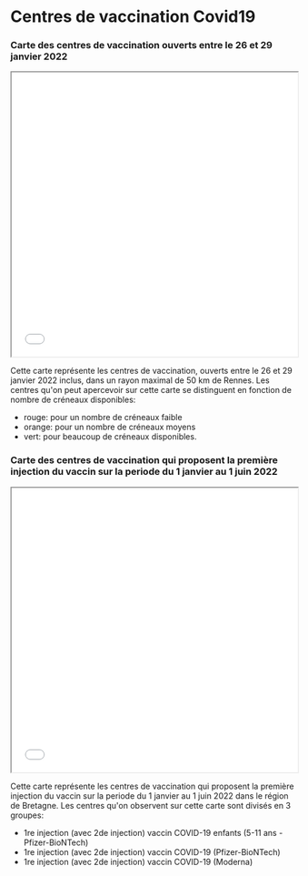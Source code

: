 # Centres de vaccination Covid19




### Carte des centres de vaccination ouverts entre le 26 et 29 janvier 2022

<iframe src="base_map.html" class="is-fullwidth" height="500px" width="100%"></iframe>

Cette carte représente les centres de vaccination, ouverts entre le 26 et 29 janvier 2022 inclus,
dans un rayon maximal de 50 km de Rennes. Les centres qu'on peut apercevoir sur cette carte se distinguent en fonction de nombre de créneaux disponibles: 
- rouge: pour un nombre de créneaux faible
- orange: pour un nombre de créneaux moyens
- vert: pour beaucoup de créneaux disponibles.

### Carte des centres de vaccination qui proposent la première injection du vaccin sur la periode du 1 janvier au 1 juin 2022

<iframe src="base_map1.html" class="is-fsullwidth" height="500px" width="100%"></iframe>

Cette carte représente les centres de vaccination qui proposent la première injection du vaccin sur la periode du 1 janvier au 1 juin 2022 dans le région de Bretagne. Les centres qu'on observent sur cette carte sont divisés en 3 groupes: 
- 1re injection (avec 2de injection) vaccin COVID-19 enfants (5-11 ans - Pfizer-BioNTech)
- 1re injection (avec 2de injection) vaccin COVID-19 (Pfizer-BioNTech)
- 1re injection (avec 2de injection) vaccin COVID-19 (Moderna)